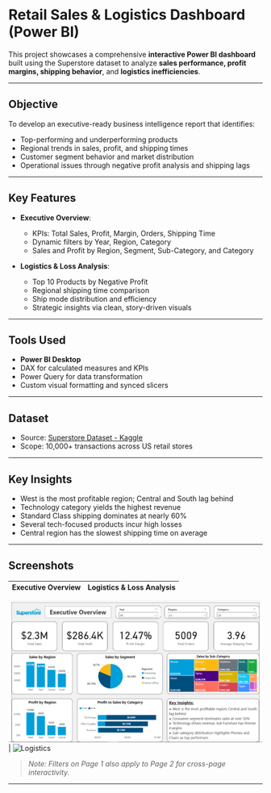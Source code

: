# Retail Sales & Logistics Dashboard (Power BI)

This project showcases a comprehensive **interactive Power BI dashboard** built using the Superstore dataset to analyze **sales performance, profit margins, shipping behavior**, and **logistics inefficiencies**.

---

## Objective

To develop an executive-ready business intelligence report that identifies:
- Top-performing and underperforming products
- Regional trends in sales, profit, and shipping times
- Customer segment behavior and market distribution
- Operational issues through negative profit analysis and shipping lags

---

## Key Features

- **Executive Overview**:
  - KPIs: Total Sales, Profit, Margin, Orders, Shipping Time
  - Dynamic filters by Year, Region, Category
  - Sales and Profit by Region, Segment, Sub-Category, and Category

- **Logistics & Loss Analysis**:
  - Top 10 Products by Negative Profit
  - Regional shipping time comparison
  - Ship mode distribution and efficiency
  - Strategic insights via clean, story-driven visuals

---

## Tools Used

- **Power BI Desktop**
- DAX for calculated measures and KPIs
- Power Query for data transformation
- Custom visual formatting and synced slicers

---

## Dataset

- Source: [Superstore Dataset - Kaggle](https://www.kaggle.com/datasets/vivek468/superstore-dataset-final)
- Scope: 10,000+ transactions across US retail stores

---

## Key Insights

- West is the most profitable region; Central and South lag behind
- Technology category yields the highest revenue
- Standard Class shipping dominates at nearly 60%
- Several tech-focused products incur high losses
- Central region has the slowest shipping time on average

---

## Screenshots

| Executive Overview | Logistics & Loss Analysis |
|--------------------|----------------------------|
[![Executive Overview](https://github.com/omar-beshr27/Retail-Sales-Analysis-Superstore/blob/main/Executive%20Overview%20Page%201.png?raw=true)](https://github.com/omar-beshr27/Retail-Sales-Analysis-Superstore/blob/main/Executive%20Overview%20Page%201.png)
 | ![Logistics]([https://github.com/omar-beshr27/Retail-Sales-Analysis-Superstore/blob/main/Operational%20Insights%20Page%202.png?raw=true](https://github.com/omar-beshr27/Retail-Sales-Analysis-Superstore/blob/main/Operational%20Insights%20Page%202.png))

> _Note: Filters on Page 1 also apply to Page 2 for cross-page interactivity._

---

